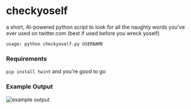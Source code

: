 # checkyoself

a short, AI-powered python script to look for all the naughty words you've ever used on twitter.com (best if used before you wreck yoself) 

```
usage: python checkyoself.py USERNAME
```

### Requirements
`pip install twint` and you're good to go

### Example Output

![example output](https://i.imgur.com/ZFh7YNy.png)
